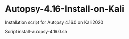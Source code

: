# Autopsy-4.16-Install-on-Kali
Installation script for Autopsy 4.16.0 on Kali 2020

Script install-autopsy-4.16.0.sh
